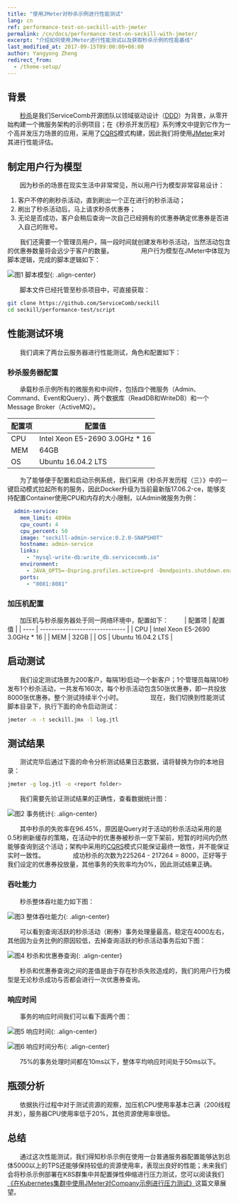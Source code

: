 ```yaml
---
title: "使用JMeter对秒杀示例进行性能测试"
lang: cn
ref: performance-test-on-seckill-with-jmeter
permalink: /cn/docs/performance-test-on-seckill-with-jmeter/
excerpt: "介绍如何使用JMeter进行性能测试以及获取秒杀示例的性能基线"
last_modified_at: 2017-09-15T09:00:00+08:00
author: Yangyong Zheng
redirect_from:
  - /theme-setup/
---
```


## 背景
　　[秒杀](https://github.com/ServiceComb/seckill)是我们ServiceComb开源团队以领域驱动设计（[DDD](https://en.wikipedia.org/wiki/Domain-driven_design)）为背景，从零开始构建一个微服务架构的示例项目；在《秒杀开发历程》系列博文中提到它作为一个高并发压力场景的应用，采用了[CQRS](https://docs.microsoft.com/en-us/azure/architecture/patterns/cqrs)模式构建，因此我们将使用[JMeter](http://jmeter.apache.org/)来对其进行性能评估。

## 制定用户行为模型
　　因为秒杀的场景在现实生活中非常常见，所以用户行为模型非常容易设计：  
1. 客户不停的刷秒杀活动，直到刷出一个正在进行的秒杀活动；  
2. 刷出了秒杀活动后，马上请求秒杀优惠券；  
3. 无论是否成功，客户会稍后查询一次自己已经拥有的优惠券确定优惠券是否进入自己的账号。

　　我们还需要一个管理员用户，隔一段时间就创建发布秒杀活动，当然活动包含的优惠券数量将会远少于客户的数量。
　　
　　用户行为模型在JMeter中体现为脚本逻辑，完成的脚本逻辑如下：

![图1 脚本模型](/assets/images/performance-test-on-seckill-with-jmeter-script.png){: .align-center}

　　脚本文件已经托管至秒杀项目中，可直接获取：

```bash
git clone https://github.com/ServiceComb/seckill
cd seckill/performance-test/script
```

## 性能测试环境
　　我们调来了两台云服务器进行性能测试，角色和配置如下：
### 秒杀服务器配置
　　承载秒杀示例所有的微服务和中间件，包括四个微服务（Admin、Command、Event和Query）、两个数据库（ReadDB和WriteDB）和一个Message Broker（ActiveMQ）。

| 配置项  | 配置值                            |
| ---- | ------------------------------ |
| CPU  | Intel Xeon E5-2690 3.0GHz * 16 |
| MEM  | 64GB                           |
| OS   | Ubuntu 16.04.2 LTS             |

　　为了能够便于配置和启动示例系统，我们采用《秒杀开发历程（三）》中的一键启动模式拉起所有的服务，因此Docker升级为当前最新版17.06.2-ce，能够支持配置Container使用CPU和内存的大小限制，以Admin微服务为例：
　　
```yaml
  admin-service:
    mem_limit: 4096m
    cpu_count: 4
    cpu_percent: 50
    image: "seckill-admin-service:0.2.0-SNAPSHOT"
    hostname: admin-service
    links:
      - "mysql-write-db:write_db.servicecomb.io"
    environment:
      - JAVA_OPTS=-Dspring.profiles.active=prd -Dendpoints.shutdown.enabled=true
    ports:
      - "8081:8081"
```

### 加压机配置
　　加压机与秒杀服务器处于同一网络环境中，配置如下：
　　
| 配置项  | 配置值                            |
| ---- | ------------------------------ |
| CPU  | Intel Xeon E5-2690 3.0GHz * 16 |
| MEM  | 32GB                           |
| OS   | Ubuntu 16.04.2 LTS             |

## 启动测试
　　我们设定测试场景为200客户，每隔1秒启动一个新客户；1个管理员每隔10秒发布1个秒杀活动，一共发布160次，每个秒杀活动包含50张优惠券，即一共投放8000张优惠券。整个测试持续半个小时。
　　
　　现在，我们切换到性能测试脚本目录下，执行下面的命令启动测试：
　　
```bash
jmeter -n -t seckill.jmx -l log.jtl
```

## 测试结果
　　测试完毕后通过下面的命令分析测试结果日志数据，请将<report folder>替换为你的本地目录：

```bash
jmeter -g log.jtl -o <report folder>
```

　　我们需要先验证测试结果的正确性，查看数据统计图：

![图2 事务统计](/assets/images/performance-test-on-seckill-with-jmeter-statistics.png){: .align-center}

　　其中秒杀的失败率在96.45%，原因是Query对于活动的秒杀活动采用的是0.5秒刷新缓存的策略，在活动中的优惠券被秒杀一空下架前，短暂的时间内仍然能够查询到这个活动；架构中采用的[CQRS](https://docs.microsoft.com/en-us/azure/architecture/patterns/cqrs)模式只能保证最终一致性，并不能保证实时一致性。
　　
　　成功秒杀的次数为225264 - 217264 = 8000，正好等于我们设定的优惠券投放量，其他事务的失败率均为0%，因此测试结果正确。

### 吞吐能力
　　秒杀整体吞吐能力如下图：

![图3 整体吞吐能力](/assets/images/performance-test-on-seckill-with-jmeter-tps-all.png){: .align-center}

　　可以看到查询活跃的秒杀活动（刷券）事务处理量最高，稳定在4000左右，其他因为业务比例的原因较低，去掉查询活跃的秒杀活动事务后如下图：

![图4 秒杀和优惠券查询](/assets/images/performance-test-on-seckill-with-jmeter-tps-less.png){: .align-center}

　　秒杀和优惠券查询之间的差值是由于存在秒杀失败造成的，我们的用户行为模型是无论秒杀成功与否都会进行一次优惠券查询。

### 响应时间
　　事务的响应时间我们可以看下面两个图：

![图5 响应时间](/assets/images/performance-test-on-seckill-with-jmeter-latencies.png){: .align-center}

![图6 响应时间分布](/assets/images/performance-test-on-seckill-with-jmeter-time-percentiles.png){: .align-center}

　　75%的事务处理时间都在10ms以下，整体平均响应时间处于50ms以下。

## 瓶颈分析
　　依据执行过程中对于测试资源的观察，加压机CPU使用率基本已满（200线程并发），服务器CPU使用率低于20%，其他资源使用率很低。

## 总结
　　通过这次性能测试，我们得知秒杀示例在使用一台普通服务器配置能够达到总体5000以上的TPS还能够保持较低的资源使用率，表现出良好的性能；未来我们会将秒杀示例部署在K8S群集中并配置弹性伸缩进行压力测试，您可以阅读我们[《在Kubernetes集群中使用JMeter对Company示例进行压力测试》](http://servicecomb.io/cn/docs/stress-test-on-company-with-jmeter-in-k8s/)这篇文章展望。